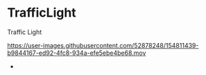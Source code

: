 # TrafficLight
Traffic Light 

https://user-images.githubusercontent.com/52878248/154811439-b9844167-ed92-4fc8-934a-efe5ebe4be68.mov

- 



